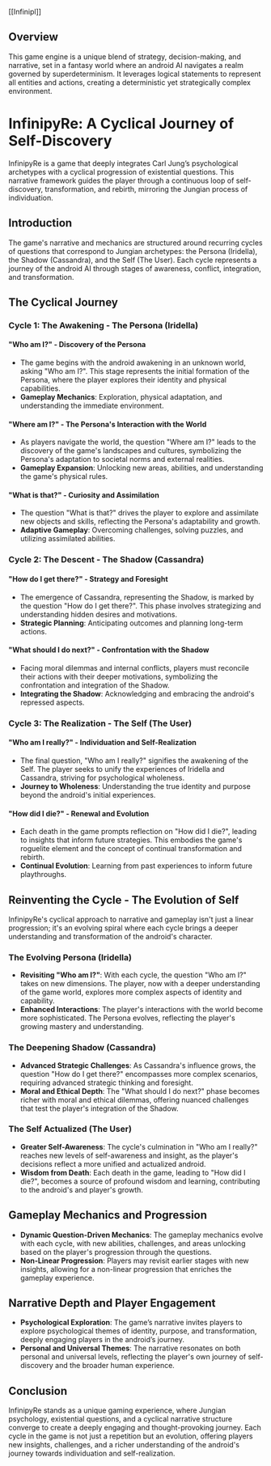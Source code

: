 [[Infinipl]]
## Overview

This game engine is a unique blend of strategy, decision-making, and narrative, set in a fantasy world where an android AI navigates a realm governed by superdeterminism. It leverages logical statements to represent all entities and actions, creating a deterministic yet strategically complex environment.


# InfinipyRe: A Cyclical Journey of Self-Discovery

InfinipyRe is a game that deeply integrates Carl Jung’s psychological archetypes with a cyclical progression of existential questions. This narrative framework guides the player through a continuous loop of self-discovery, transformation, and rebirth, mirroring the Jungian process of individuation.

## Introduction

The game's narrative and mechanics are structured around recurring cycles of questions that correspond to Jungian archetypes: the Persona (Iridella), the Shadow (Cassandra), and the Self (The User). Each cycle represents a journey of the android AI through stages of awareness, conflict, integration, and transformation.

## The Cyclical Journey

### Cycle 1: The Awakening - The Persona (Iridella)

#### "Who am I?" - Discovery of the Persona
- The game begins with the android awakening in an unknown world, asking "Who am I?". This stage represents the initial formation of the Persona, where the player explores their identity and physical capabilities.
- **Gameplay Mechanics**: Exploration, physical adaptation, and understanding the immediate environment.

#### "Where am I?" - The Persona's Interaction with the World
- As players navigate the world, the question "Where am I?" leads to the discovery of the game's landscapes and cultures, symbolizing the Persona's adaptation to societal norms and external realities.
- **Gameplay Expansion**: Unlocking new areas, abilities, and understanding the game's physical rules.

#### "What is that?" - Curiosity and Assimilation
- The question "What is that?" drives the player to explore and assimilate new objects and skills, reflecting the Persona's adaptability and growth.
- **Adaptive Gameplay**: Overcoming challenges, solving puzzles, and utilizing assimilated abilities.

### Cycle 2: The Descent - The Shadow (Cassandra)

#### "How do I get there?" - Strategy and Foresight
- The emergence of Cassandra, representing the Shadow, is marked by the question "How do I get there?". This phase involves strategizing and understanding hidden desires and motivations.
- **Strategic Planning**: Anticipating outcomes and planning long-term actions.

#### "What should I do next?" - Confrontation with the Shadow
- Facing moral dilemmas and internal conflicts, players must reconcile their actions with their deeper motivations, symbolizing the confrontation and integration of the Shadow.
- **Integrating the Shadow**: Acknowledging and embracing the android's repressed aspects.

### Cycle 3: The Realization - The Self (The User)

#### "Who am I really?" - Individuation and Self-Realization
- The final question, "Who am I really?" signifies the awakening of the Self. The player seeks to unify the experiences of Iridella and Cassandra, striving for psychological wholeness.
- **Journey to Wholeness**: Understanding the true identity and purpose beyond the android's initial experiences.

#### "How did I die?" - Renewal and Evolution
- Each death in the game prompts reflection on "How did I die?", leading to insights that inform future strategies. This embodies the game's roguelite element and the concept of continual transformation and rebirth.
- **Continual Evolution**: Learning from past experiences to inform future playthroughs.
## Reinventing the Cycle - The Evolution of Self

InfinipyRe's cyclical approach to narrative and gameplay isn't just a linear progression; it's an evolving spiral where each cycle brings a deeper understanding and transformation of the android's character.

### The Evolving Persona (Iridella)

- **Revisiting "Who am I?"**: With each cycle, the question "Who am I?" takes on new dimensions. The player, now with a deeper understanding of the game world, explores more complex aspects of identity and capability.
- **Enhanced Interactions**: The player's interactions with the world become more sophisticated. The Persona evolves, reflecting the player's growing mastery and understanding.

### The Deepening Shadow (Cassandra)

- **Advanced Strategic Challenges**: As Cassandra's influence grows, the question "How do I get there?" encompasses more complex scenarios, requiring advanced strategic thinking and foresight.
- **Moral and Ethical Depth**: The "What should I do next?" phase becomes richer with moral and ethical dilemmas, offering nuanced challenges that test the player's integration of the Shadow.

### The Self Actualized (The User)

- **Greater Self-Awareness**: The cycle's culmination in "Who am I really?" reaches new levels of self-awareness and insight, as the player's decisions reflect a more unified and actualized android.
- **Wisdom from Death**: Each death in the game, leading to "How did I die?", becomes a source of profound wisdom and learning, contributing to the android's and player's growth.

## Gameplay Mechanics and Progression

- **Dynamic Question-Driven Mechanics**: The gameplay mechanics evolve with each cycle, with new abilities, challenges, and areas unlocking based on the player's progression through the questions.
- **Non-Linear Progression**: Players may revisit earlier stages with new insights, allowing for a non-linear progression that enriches the gameplay experience.

## Narrative Depth and Player Engagement

- **Psychological Exploration**: The game’s narrative invites players to explore psychological themes of identity, purpose, and transformation, deeply engaging players in the android’s journey.
- **Personal and Universal Themes**: The narrative resonates on both personal and universal levels, reflecting the player's own journey of self-discovery and the broader human experience.

## Conclusion

InfinipyRe stands as a unique gaming experience, where Jungian psychology, existential questions, and a cyclical narrative structure converge to create a deeply engaging and thought-provoking journey. Each cycle in the game is not just a repetition but an evolution, offering players new insights, challenges, and a richer understanding of the android's journey towards individuation and self-realization.